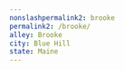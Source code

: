 ```yaml
---
﻿nonslashpermalink2: brooke
permalink2: /brooke/
alley: Brooke
city: Blue Hill
state: Maine
---
```

